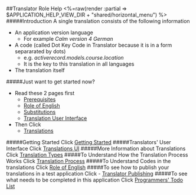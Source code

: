 ##Translator Role Help
<%=raw(render :partial => $APPLICATION_HELP_VIEW_DIR + "shared/horizontal_menu") %>
#####Introduction
A single translation consists of the following information

* An application version language
  - For example _Calm version 4 German_
* A code (called Dot Key Code in Translator because it is in a form separarated by dots)
    -  e.g. _activerecord.models.course.location_
  - It is the key to this translation in all languages
* The translation itself 

#####Just want to get started now?
* Read these 2 pages first
  - [Prerequisites](<%=prerequisites_path%>) 
  - [Role of English](<%=role_of_english_help_path%>)
  - [Substitutions](<%=translation_interpolations_help_path%>)
  - [Translation User Interface](<%=translator_ui_path%>) 
* Then Click 
  - [Translations](<%=translations_path%>)

#####Getting Started
Click [Getting Started](<%=getting_started_path%>)
#####Translators' User Interface
Click [Translations UI](<%translator_ui_path%>)
#####More Information about Translations
Click [Translation Types](translator_objects)
#####To Understand How the Translation Process Works
Click [Translation Process](translation_process)
#####To Understand Codes in the translations
Click [Role of English](<%=role_of_english_help_path%>)
#####To see how to publish your translations in a test application
Click - [Translator Publishing](<%=translator_publishing_help_path%>) 
#####To see what needs to be completed in this application
Click [Programmers' Todo List](<%=todo_path%>)

